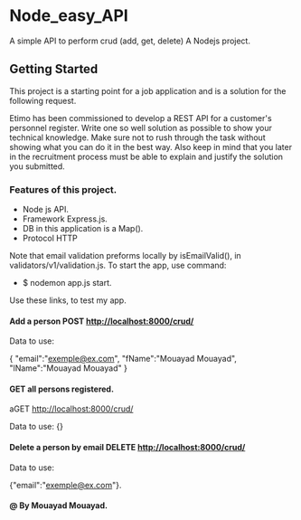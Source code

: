 # Node_easy_API

A simple API to perform crud (add, get, delete) A Nodejs project.

## Getting Started

This project is a starting point for a job application and is a solution for the following request.

Etimo has been commissioned to develop a REST API for a customer's personnel register. Write one so well
solution as possible to show your technical knowledge. Make sure not to rush through
the task without showing what you can do it in the best way. Also keep in mind that you later in
the recruitment process must be able to explain and justify the solution you submitted.

### Features of this project.
- Node js API. 
- Framework Express.js.
- DB in this application is a Map().
- Protocol HTTP


Note that email validation preforms locally by isEmailValid(), in validators/v1/validation.js.
To start the app, use command:

- $ nodemon app.js start.

Use these links, to test my app.

#### Add a person POST [http://localhost:8000/crud/](http://localhost:8000/crud/)

Data to use:

{
"email":"[exemple@ex.com](mailto:exemple@ex.com)",
"fName":"Mouayad Mouayad",
"lName":"Mouayad Mouayad"
}

#### GET all persons registered.
aGET [http://localhost:8000/crud/](http://localhost:8000/crud/)

Data to use:
{}

#### Delete a person by email DELETE [http://localhost:8000/crud/](http://localhost:8000/crud/)

Data to use:

{"email":"[exemple@ex.com](mailto:exemple@ex.com)"}.

#### @ By Mouayad Mouayad.

